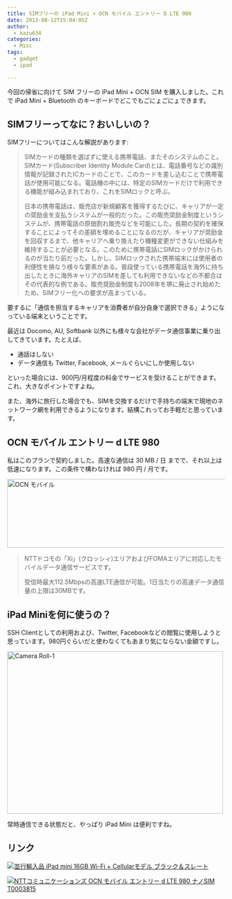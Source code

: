 ```yaml
---
title: SIMフリーの iPad Mini + OCN モバイル エントリー D LTE 980
date: 2013-08-12T15:04:05Z
author:
  - kazu634
categories:
  - Misc
tags:
  - gadget
  - ipad

---
```

<div class="entry-content">
<p>
    今回の帰省に向けて SIM フリーの iPad Mini + OCN SIM を購入しました。これで iPad Mini + Bluetooth のキーボードでどこでもごにょごにょできます。
</p>

<h2>
    SIMフリーってなに？おいしいの？
</h2>

<p>
    SIMフリーについてはこんな解説があります:
</p>

<blockquote>
<p>
      SIMカードの種類を選ばずに使える携帯電話、またそのシステムのこと。SIMカード(Subscriber Identity Module Card)とは、電話番号などの識別情報が記録されたICカードのことで、このカードを差し込むことで携帯電話が使用可能になる。電話機の中には、特定のSIMカードだけで利用できる機能が組み込まれており、これをSIMロックと呼ぶ。
</p>

<p>
      日本の携帯電話は、販売店が新規顧客を獲得するたびに、キャリアが一定の奨励金を支払うシステムが一般的だった。この販売奨励金制度というシステムが、携帯電話の原価割れ販売などを可能にした。長期の契約を確保することによってその差額を埋めることになるのだが、キャリアが奨励金を回収するまで、他キャリアへ乗り換えたり機種変更ができない仕組みを維持することが必要となる。このために携帯電話にSIMロックがかけられるのが当たり前だった。しかし、SIMロックされた携帯端末には使用者の利便性を損なう様々な要素がある。普段使っている携帯電話を海外に持ち出したときに海外キャリアのSIMを差しても利用できないなどの不都合はその代表的な例である。販売奨励金制度も2008年を堺に廃止され始めたため、SIMフリー化への要求が高まっている。
</p>
</blockquote>

<p>
    要するに「通信を担当するキャリアを消費者が自分自身で選択できる」ようになっている端末ということです。
</p>

<p>
    最近は Docomo, AU, Softbank 以外にも様々な会社がデータ通信事業に乗り出してきています。たとえば、
</p>

<ul>
<li>
      通話はしない
</li>
<li>
      データ通信も Twitter, Facebook, メールぐらいにしか使用しない
</li>
</ul>

<p>
    といった場合には、900円/月程度の料金でサービスを受けることができます。これ、大きなポイントですよね。
</p>

<p>
    また、海外に旅行した場合でも、SIMを交換するだけで手持ちの端末で現地のネットワーク網を利用できるようになります。結構これってお手軽だと思っています。
</p>

<h2>
    OCN モバイル エントリー d LTE 980
</h2>

<p>
    私はこのプランで契約しました。高速な通信は 30 MB / 日 までで、それ以上は低速になります。この条件で構わなければ 980 円 / 月です。
</p>

<p>
<a href="http://www.ocn.ne.jp/mobile/entry-d-lte980/" onclick="__gaTracker('send', 'event', 'outbound-article', 'http://www.ocn.ne.jp/mobile/entry-d-lte980/', '');" title="OCN モバイル エントリー d LTE 980 ｜ OCN プロバイダ（インターネット接続）"><img src="http://farm4.staticflickr.com/3707/9520349009_3d35657dcb_z.jpg" width="640" height="159" alt="OCN モバイル" /></a>
</p>

<blockquote>
<p>
      NTTドコモの「Xi」(クロッシィ)エリアおよびFOMAエリアに対応したモバイルデータ通信サービスです。
</p>

<p>
      受信時最大112.5Mbpsの高速LTE通信が可能。1日当たりの高速データ通信量の上限は30MBです。
</p>
</blockquote>

<h2>
    iPad Miniを何に使うの？
</h2>

<p>
    SSH Clientとしての利用および、Twitter, Facebookなどの閲覧に使用しようと思っています。980円ぐらいだと使わなくてもあまり気にならない金額ですし。
</p>

<p>
<a href="http://flic.kr/p/ft4uuE" onclick="__gaTracker('send', 'event', 'outbound-article', 'http://flic.kr/p/ft4uuE', '');" title="Camera Roll-1 by -kazu634-"><img src="http://farm4.staticflickr.com/3833/9495221334_676fff728f.jpg" width="500" height="375" alt="Camera Roll-1" /></a>
</p>

<p>
    常時通信できる状態だと、やっぱり iPad Mini は便利ですね。
</p>

<h2>
    リンク
</h2>

<p>
<a href="https://www.amazon.co.jp/exec/obidos/ASIN/B00B0YPNRA/simsnes-22/ref=nosim/" onclick="__gaTracker('send', 'event', 'outbound-article', 'https://www.amazon.co.jp/exec/obidos/ASIN/B00B0YPNRA/simsnes-22/ref=nosim/', '');" name="amazletlink" target="_blank"><img src="https://images-na.ssl-images-amazon.com/images/I/315eyyhapRL._SL160_.jpg" alt="並行輸入品 iPad mini 16GB Wi-Fi + Cellularモデル ブラック＆スレート" style="border: none;" /></a>
</p>

<p>
<a href="https://www.amazon.co.jp/exec/obidos/ASIN/B00CU3ALFE/simsnes-22/ref=nosim/" onclick="__gaTracker('send', 'event', 'outbound-article', 'https://www.amazon.co.jp/exec/obidos/ASIN/B00CU3ALFE/simsnes-22/ref=nosim/', '');" name="amazletlink" target="_blank"><img src="https://images-na.ssl-images-amazon.com/images/I/41A1yJ9wPJL._SL160_.jpg" alt="NTTコミュニケーションズ OCN モバイル エントリー d LTE 980 ナノSIM T0003815" style="border: none;" /></a>
</p>
</div>
